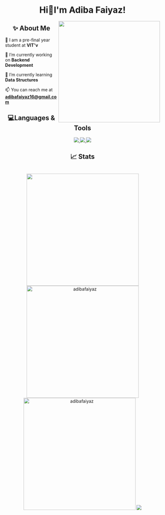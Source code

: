 <h1 align="center" color=FFF>
<!--   <a href="https://git.io/typing-svg"> -->
  Hi👋I'm Adiba Faiyaz!
   <!-- <img src="https://readme-typing-svg.demolab.com/?font=Lobster&size=32&center=true&vCenter=true&width=500&height=70&color=FFF&lines=Hi👋I'm Adiba Faiyaz!" /> -->
  </h1>
  <!--<img align="right"  width="400" src="https://mir-s3-cdn-cf.behance.net/project_modules/disp/601014116770475.6068beff4640a.gif" /> -->
  <!--<img align="right"  width="400" src="https://media.tenor.com/kjXMU4dl8lAAAAAC/hello-world.gif" /> -->
    <img align="right"  width="330" src="https://media.istockphoto.com/id/1351302380/vector/digital-freelancer-woman-developer-launching-digital-product.jpg?s=612x612&w=0&k=20&c=-wioZHfoXGhnUfcF4269drPyv6PZBHXAfCj3NOXmKsk=" />  
  <div align="center">
<h2> ✨ About Me</h2>
<div align="left">

📝 I am a pre-final year student at **VIT'v**

🔭 I’m currently working on **Backend Development**

🌱 I’m currently learning **Data Structures**

📫 You can reach me at **adibafaiyaz16@gmail.com**
</div>
  </div>
  
<h2 align="center" color=FFF>💻Languages & Tools </h2>
<!-- <p align="center"><a href="https://getbootstrap.com/" title="Bootstrap"><img src="https://github.com/get-icon/geticon/raw/master/icons/bootstrap.svg" alt="Bootstrap" width="40px" height="40px"></a>
  <a href="https://www.figma.com/downloads/" title="Figma"><img src="https://github.com/get-icon/geticon/raw/master/icons/figma.svg" alt="Figma" width="40px" height="40px"></a> 
  <a href="https://reactjs.org/" title="React"><img src="https://github.com/get-icon/geticon/raw/master/icons/react.svg" alt="React" width="40px" height="40px"></a> 
  <a href="https://www.mongodb.com/" target="_blank" rel="noreferrer"> <img src="https://raw.githubusercontent.com/devicons/devicon/master/icons/mongodb/mongodb-original-wordmark.svg" alt="mongodb" width="40" height="40"/> </a><a href="https://vscode.com/" title="vscode"><img src="https://user-images.githubusercontent.com/25181517/192108891-d86b6220-e232-423a-bf5f-90903e6887c3.png" alt="vscode" width="40px" height="40px"></a>
  <a href="https://www.cprogramming.com/" target="_blank" rel="noreferrer"> <img src="https://raw.githubusercontent.com/devicons/devicon/master/icons/c/c-original.svg" alt="c" width="40" height="40"/> </a>
  <a href="https://www.python.org" target="_blank" rel="noreferrer"> <img src="https://raw.githubusercontent.com/devicons/devicon/master/icons/python/python-original.svg" alt="python" width="40" height="40"/> </a>
  <a href="https://nodejs.org" target="_blank" rel="noreferrer"> <img src="https://raw.githubusercontent.com/devicons/devicon/master/icons/nodejs/nodejs-original-wordmark.svg" alt="nodejs" width="40" height="40"/> </a> 
  <a href="https://www.w3schools.com/cpp/" target="_blank" rel="noreferrer"> <img src="https://raw.githubusercontent.com/devicons/devicon/master/icons/cplusplus/cplusplus-original.svg" alt="cplusplus" width="40" height="40"/> </a>
  <a href="https://www.w3schools.com/css/" target="_blank" rel="noreferrer"> <img src="https://raw.githubusercontent.com/devicons/devicon/master/icons/css3/css3-original-wordmark.svg" alt="css3" width="40" height="40"/> </a>
  <a href="https://www.w3.org/html/" target="_blank" rel="noreferrer"> <img src="https://raw.githubusercontent.com/devicons/devicon/master/icons/html5/html5-original-wordmark.svg" alt="html5" width="40" height="40"/> </a>
  <a href="https://tailwindcss.com/" target="_blank" rel="noreferrer"> <img src="https://www.vectorlogo.zone/logos/tailwindcss/tailwindcss-icon.svg" alt="tailwind" width="40" height="40"/> </a>
  <a href="https://vitejs.dev" target="_blank" rel="noreferrer"> <img src="https://github-production-user-asset-6210df.s3.amazonaws.com/62091613/261395532-b40892ef-efb8-4b0e-a6b5-d1cfc2f3fc35.png" alt="vite" width="40" height="40"/> </a>
  <a href="https://developer.mozilla.org/en-US/docs/Web/JavaScript" target="_blank" rel="noreferrer"> <img src="https://raw.githubusercontent.com/devicons/devicon/master/icons/javascript/javascript-original.svg" alt="javascript" width="40" height="40"/> </a>
</p> -->
<p align="center">
  <a href="https://skillicons.dev">
    <img src="https://skillicons.dev/icons?i=bootstrap,tailwind,css,html,js,figma,expressjs,nodejs,react,vite,mongodb" />
    <img src="https://skillicons.dev/icons?i=python,c,cpp" />
    <img src="https://skillicons.dev/icons?i=vscode,r,gcp,vercel,github,git" />
  </a>
</p>

<h2 align="center" color=FFF>📈 Stats </h2>
<br>
<div align="center">
  <img width=365  src="https://github-readme-stats.vercel.app/api/top-langs/?username=AdibaFaiyaz&bg_color=0d1117&hide_border=true&title_color=fff&show_icons=true&theme=highcontrast&layout=compact"/>

<img width=365  src="https://github-readme-stats.vercel.app/api?username=AdibaFaiyaz&show_icons=true&locale=en&bg_color=0d1117&hide_border=true&title_color=fff&show_icons=true&theme=highcontrast" alt="adibafaiyaz" />


<img  width=365 src="https://github-readme-streak-stats.herokuapp.com/?user=AdibaFaiyaz&hide_border=true&title_color=fff&show_icons=true&theme=github-dark-blue&bg_color=0d1117" alt="adibafaiyaz" />


<img  src="https://github-readme-activity-graph.vercel.app/graph?username=AdibaFaiyaz&bg_color=0d1117&color=58c6e5&line=58c6e5&point=ffffff&area=true&hide_border=true"/>
<!--- <img src="https://github-readme-stats-git-addprogressrankicon-rickstaa.vercel.app/api?username=AdibaFaiyaz&rank_icon=progress" /> ---> 

<!--- ![](https://github-profile-trophy.vercel.app/?username=AdibaFaiyaz&theme=tokyonight&no-frame=false&no-bg=false&margin-w=4)  trophies ---> 

<!---  <img width=500  src="https://github-contributor-stats.vercel.app/api?username=AdibaFaiyaz&bg_color=0d1117&hide_border=true&title_color=fff&show_icons=true&theme=highcontrast&limit=5&combine_all_yearly_contributions=true" alt="adibafaiyaz" /> 

<!--- ![](https://github-contributor-stats.vercel.app/api?username=AdibaFaiyaz&limit=5&theme=dark&combine_all_yearly_contributions=true) --->


<!--- <img  src="https://github-readme-activity-graph.vercel.app/graph?username=AdibaFaiyaz&bg_color=0d1117&color=ea89f0&line=fd8aff&point=ffffff&area=true&hide_border=true"/> pink --->

<!---<img  src="https://github-readme-activity-graph.vercel.app/graph?username=AdibaFaiyaz&bg_color=0d1117&color=ffffff&line=26a641&point=ffffff&area=true&hide_border=true"/> green--->

 <!--- <img src="https://github-profile-trophy.vercel.app/?username=AdibaFaiyaz&theme=highcontrast"/> --->
<!--- <img src="https://github-profile-trophy.vercel.app/?username=AdibaFaiyaz&title=Commits,Repositories&theme=darkhub"/> --->
<!--- <img src="https://readme-jokes.vercel.app/api"/> --->
</div>








<!---
AdibaFaiyaz/AdibaFaiyaz is a ✨ special ✨ repository because its `README.md` (this file) appears on your GitHub profile.
You can click the Preview link to take a look at your changes.
--->
